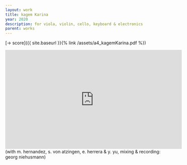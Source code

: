 ```yaml
---
layout: work
title: kagem Karina
year: 2020
description: for viola, violin, cello, keyboard & electronics
parent: works
---
```


[-> score]({{ site.baseurl }}{% link /assets/a4_kagemKarina.pdf %})

<iframe width="560" height="315" src="https://www.youtube.com/embed/KCyBRjWksFM?start=92" title="YouTube video player" frameborder="0" allow="accelerometer; autoplay; clipboard-write; encrypted-media; gyroscope; picture-in-picture" allowfullscreen></iframe>
(with m. hernandez, s. von atzingen, e. herrera & y. yu, mixing & recording: georg niehusmann)


